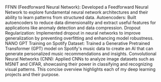 FFNN (Feedforward Neural Network): Developed a Feedforward Neural Network to explore fundamental neural network architectures and their ability to learn patterns from structured data.
Autoencoders: Built autoencoders to reduce data dimensionality and extract useful features for applications like anomaly detection and data compression.
Dropout Regularization: Implemented dropout in neural networks to improve generalization by preventing overfitting and enhancing model robustness.
NANO GPT Training on Spotify Dataset: Trained a Generative Pretrained Transformer (GPT) model on Spotify's music data to create an AI that can generate personalized music recommendations and insights.
Convolutional Neural Networks (CNN): Applied CNNs to analyze image datasets such as MSNIT and CIFAR, showcasing their power in classifying and recognizing visual patterns.
This concise overview highlights each of my deep learning projects and their purpose.




